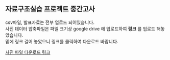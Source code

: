 ## 자료구조실습 프로젝트 중간고사   
csv파일, 발표자료는 전부 업로드 되어있습니다.   
사진 데이터 압축파일은 파일 크기상 google drive 에 업로드하여 __링크__ 를 업로드 해놓았습니다.   
밑에 링크 걸어 놓았으니 링크를 클릭하여 다운로드 바랍니다.   

[사진 파일 다운로드 링크](https://drive.google.com/file/d/1cBgdP5OURqIRlrin_wq98mS5ZI8b_6GI/view?usp=sharing)
